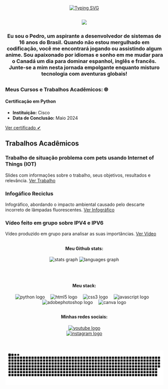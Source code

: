 <div align="center">
<a href="https://git.io/typing-svg"><img src="https://readme-typing-svg.demolab.com?font=Fira+Code&weight=900&size=36&pause=1000&color=FF1CAE&vCenter=true&width=900&height=88&lines=%E2%8A%B9+Hello+World%2C+I'm+Pedro%2C+be+very+welcome!+%E2%8A%B9" alt="Typing SVG" /></a>
</div>

##

<div align="center">
<img src="https://github.com/user-attachments/assets/21d24d61-282e-41c8-97f4-c18053e64136" width="150px" />
</div>

<h3 align="center"> Eu sou o Pedro, um aspirante a desenvolvedor de sistemas de 16 anos do Brasil. Quando não estou mergulhado em codificação, você me encontrará jogando ou assistindo algum anime. Sou apaixonado por idiomas e sonho em me mudar para o Canadá um dia para dominar espanhol, inglês e francês. Junte-se a mim nesta jornada empolgante enquanto misturo tecnologia com aventuras globais!</h3>

##

 ### Meus Cursos e Trabalhos Acadêmicos: 🌐

#### Certificação em Python
- **Instituição:** Cisco
- **Data de Conclusão:** Maio 2024

<a href="https://www.credly.com/badges/0a4e23f4-a5e9-4d0d-9af8-87d6939b825a" class="github-button" target="_blank">
Ver certificado ✔
</a>

## Trabalhos Acadêmicos

### Trabalho de situação problema com pets usando Internet of Things (IOT)
Slides com informações sobre o trabalho, seus objetivos, resultados e relevância.
[Ver Trabalho](https://github.com/PedroA08/Pedro-Arthur-Ribeiro/blob/main/situa%C3%A7%C3%A3o%20problema%20com%20pet.pdf)

### Infogáfico Reciclus
Infográfico, abordando o impacto ambiental causado pelo descarte incorreto de lâmpadas fluorescentes.
[Ver Infográfico](https://github.com/PedroA08/Pedro-Arthur-Ribeiro/blob/main/Infogr%C3%A1fico%20Reciclus.pdf)

### Vídeo feito em grupo sobre IPV4 e IPV6
Vídeo produzido em grupo para analisar as suas importâncias.
[Ver Vídeo](https://www.youtube.com/watch?v=VU70OoLYMGs)

##

<div align="center">
  <H4>Meu Github stats:</H4>
  <img src="https://github-readme-stats.vercel.app/api?username=pedroa08&hide_title=false&hide_rank=false&show_icons=true&include_all_commits=true&count_private=true&disable_animations=false&theme=neon&locale=en&hide_border=false&order=1" height="110" alt="stats graph"  />
  
  <img src="https://github-readme-stats.vercel.app/api/top-langs?username=pedroa08&locale=en&hide_title=false&layout=compact&card_width=320&langs_count=5&theme=neon&hide_border=false&order=2" height="110" alt="languages graph"  />
  
</div>

##

<br clear="both">

<div align="center">
  <H4>Meu stack:</H4>
  <img src="https://cdn.simpleicons.org/python/3776AB" height="40" alt="python logo"  />
  <img width="10" />
  <img src="https://cdn.simpleicons.org/html5/E34F26" height="40" alt="html5 logo"  />
  <img width="10" />
  <img src="https://cdn.simpleicons.org/css3/1572B6" height="40" alt="css3 logo"  />
  <img width="10" />
  <img src="https://skillicons.dev/icons?i=js" height="40" alt="javascript logo"  />
  <img width="10" />
  <img src="https://skillicons.dev/icons?i=ps" height="40" alt="adobephotoshop logo"  />
  <img width="10" />
  <img src="https://cdn.simpleicons.org/canva/00C4CC" height="40" alt="canva logo"  />
</div>

###

##

<div align="center">
 
  <H4>Minhas redes sociais:</H4>

  <a href="https://www.youtube.com/@eupredu" target="_blank">
    <img src="https://img.shields.io/static/v1?message=Youtube&logo=youtube&label=&color=FF0000&logoColor=white&labelColor=&style=for-the-badge" height="40" alt="youtube logo"  />
   </a>
   
   
    
</div>

<div align="center">
<a href="https://www.instagram.com/pedro.rth/?next=%2F" target="_blank">
 <img src="https://img.shields.io/static/v1?message=Instagram&logo=instagram&label=&color=fd286f&logoColor=white&labelColor=&style=for-the-badge" height="34"
alt="instagram logo"  />
</div>


##

<br clear="both">

<picture align="center">
  <source media="(prefers-color-scheme: dark)" srcset="https://raw.githubusercontent.com/pedroa08/pedroa08/output/github-contribution-grid-snake-dark.svg">
  <source media="(prefers-color-scheme: light)" srcset="https://raw.githubusercontent.com/pedroa08/pedroa08/output/github-contribution-grid-snake-dark.svg">
  <img align="center" alt="github contribution grid snake animation" src="https://raw.githubusercontent.com/pedroa08/pedroa08/output/github-contribution-grid-snake.svg">
</picture>
